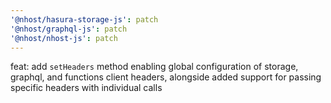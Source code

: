 ```yaml
---
'@nhost/hasura-storage-js': patch
'@nhost/graphql-js': patch
'@nhost/nhost-js': patch
---
```


feat: add `setHeaders` method enabling global configuration of storage, graphql, and functions client headers, alongside added support for passing specific headers with individual calls
